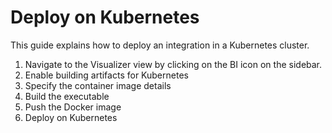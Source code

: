 # Deploy on Kubernetes

This guide explains how to deploy an integration in a Kubernetes cluster.

1. Navigate to the Visualizer view by clicking on the BI icon on the sidebar.
2. Enable building artifacts for Kubernetes
3. Specify the container image details
4. Build the executable
5. Push the Docker image
6. Deploy on Kubernetes
